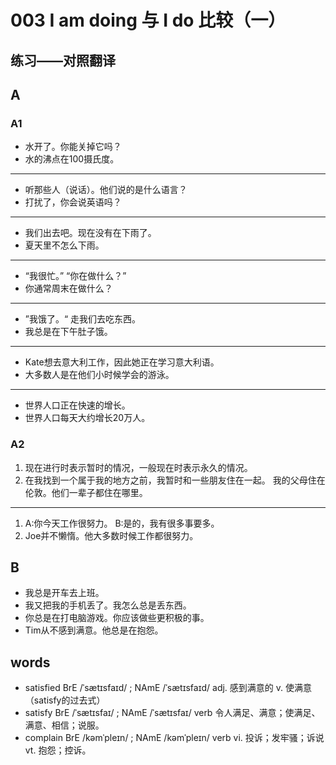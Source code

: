 # 003 I am doing 与 I do 比较（一）

练习——对照翻译
---- 
## A
### A1 
- 水开了。你能关掉它吗？
- 水的沸点在100摄氏度。
---
- 听那些人（说话）。他们说的是什么语言？
- 打扰了，你会说英语吗？ 
---
- 我们出去吧。现在没有在下雨了。
- 夏天里不怎么下雨。
---
- “我很忙。” “你在做什么？”
- 你通常周末在做什么？
---
- ”我饿了。“ 走我们去吃东西。
- 我总是在下午肚子饿。
---
- Kate想去意大利工作，因此她正在学习意大利语。
- 大多数人是在他们小时候学会的游泳。
---
- 世界人口正在快速的增长。
- 世界人口每天大约增长20万人。

### A2
1. 现在进行时表示暂时的情况，一般现在时表示永久的情况。
2. 在我找到一个属于我的地方之前，我暂时和一些朋友住在一起。  我的父母住在伦敦。他们一辈子都住在哪里。
--- 
1. A:你今天工作很努力。 B:是的，我有很多事要多。
2. Joe并不懒惰。他大多数时候工作都很努力。 

## B 
- 我总是开车去上班。
- 我又把我的手机丢了。我怎么总是丢东西。
- 你总是在打电脑游戏。你应该做些更积极的事。
- Tim从不感到满意。他总是在抱怨。

## words
- satisfied BrE /ˈsætɪsfaɪd/ ; NAmE /ˈsætɪsfaɪd/  adj. 感到满意的 v. 使满意（satisfy的过去式）
- satisfy BrE /ˈsætɪsfaɪ/ ; NAmE /ˈsætɪsfaɪ/ verb 令人满足、满意；使满足、满意、相信；说服。
- complain BrE /kəmˈpleɪn/ ; NAmE /kəmˈpleɪn/ verb vi. 投诉；发牢骚；诉说 vt. 抱怨；控诉。

